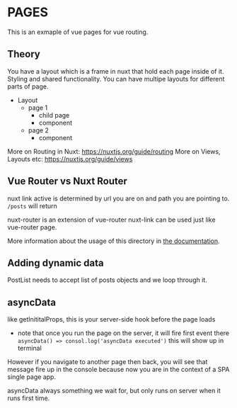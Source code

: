 # PAGES

This is an exmaple of vue pages for vue routing.

## Theory

You have a layout which is a frame in nuxt that hold each page inside of it. Styling and shared functionality. You can have multipe layouts for different parts of page.

* Layout
  * page 1 
    * child page
    * component
  * page 2
    * component

More on Routing in Nuxt: https://nuxtjs.org/guide/routing
More on Views, Layouts etc: https://nuxtjs.org/guide/views

## Vue Router vs Nuxt Router

nuxt link active is determined by url you are on and path you are pointing to.
`/posts` will return 

nuxt-router is an extension of vue-router
nuxt-link can be used just like vue-router page.




More information about the usage of this directory in [the documentation](https://nuxtjs.org/guide/routing).


## Adding dynamic data

PostList needs to accept list of posts objects and we loop through it.

## asyncData
like getInititalProps, this is your server-side hook before the page loads
- note that once you run the page on the server, it will fire first event there
`asyncData() => consol.log('asyncData executed')`
this will show up in terminal

However if you navigate to another page then back, you will see that message fire up in the console because now you are in the context of a SPA single page app.

asyncData always something we wait for, but only runs on server when it runs first time.


